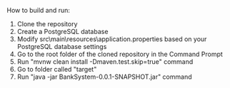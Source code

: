 How to build and run:
1. Clone the repository
2. Create a PostgreSQL database
3. Modify src\main\resources\application.properties based on your PostgreSQL database settings
4. Go to the root folder of the cloned repository in the Command Prompt
5. Run "mvnw clean install -Dmaven.test.skip=true" command
6. Go to folder called "target"
7. Run "java -jar BankSystem-0.0.1-SNAPSHOT.jar" command
